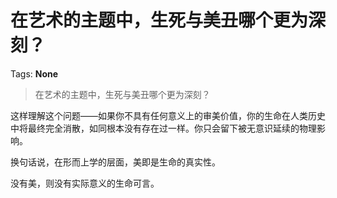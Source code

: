 # 在艺术的主题中，生死与美丑哪个更为深刻？

Tags: **None**

> 在艺术的主题中，生死与美丑哪个更为深刻？

这样理解这个问题——如果你不具有任何意义上的审美价值，你的生命在人类历史中将最终完全消散，如同根本没有存在过一样。你只会留下被无意识延续的物理影响。

换句话说，在形而上学的层面，美即是生命的真实性。

没有美，则没有实际意义的生命可言。




